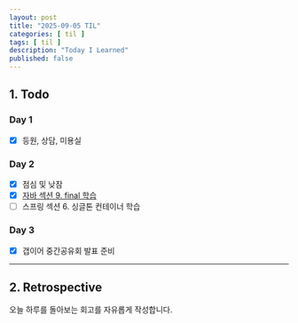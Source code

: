```yaml
---
layout: post
title: "2025-09-05 TIL"
categories: [ til ]
tags: [ til ]
description: "Today I Learned"
published: false
---
```


## 1. Todo

### Day 1

- [x] 등원, 상담, 미용실

### Day 2

- [x] 점심 및 낮잠
- [x] [자바 섹션 9. final 학습](https://github.com/g1ennk/java-basic/commit/f5f6553c576507a112e0cb990484b68c66efd99d)
- [ ] 스프링 섹션 6. 싱글톤 컨테이너 학습

### Day 3

- [x] 갭이어 중간공유회 발표 준비

---

## 2. Retrospective

오늘 하루를 돌아보는 회고를 자유롭게 작성합니다.
